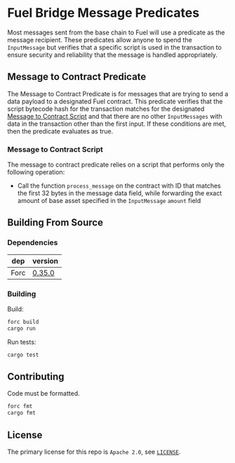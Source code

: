 # Fuel Bridge Message Predicates

Most messages sent from the base chain to Fuel will use a predicate as the message recipient. These predicates allow anyone to spend the `InputMessage` but verifies that a specific script is used in the transaction to ensure security and reliability that the message is handled appropriately.

## Message to Contract Predicate

The Message to Contract Predicate is for messages that are trying to send a data payload to a designated Fuel contract. This predicate verifies that the script bytecode hash for the transaction matches for the designated [Message to Contract Script](#message-to-contract-script) and that there are no other `InputMessages` with data in the transaction other than the first input. If these conditions are met, then the predicate evaluates as true.

### Message to Contract Script

The message to contract predicate relies on a script that performs only the following operation:
- Call the function `process_message` on the contract with ID that matches the first 32 bytes in the message data field, while forwarding the exact amount of base asset specified in the `InputMessage` `amount` field

## Building From Source

### Dependencies

| dep     | version                                                  |
| ------- | -------------------------------------------------------- |
| Forc    | [0.35.0](https://fuellabs.github.io/sway/v0.35.0/introduction/installation.html) |

### Building

Build:

```sh
forc build
cargo run
```

Run tests:

```sh
cargo test
```

## Contributing

Code must be formatted.

```sh
forc fmt
cargo fmt
```

## License

The primary license for this repo is `Apache 2.0`, see [`LICENSE`](./LICENSE).
